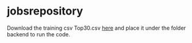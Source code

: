 # jobsrepository
Download the training csv Top30.csv [here](https://drive.google.com/file/d/1HN6I55KkYbIwap4R5KWaoBuqcFGft42U/view?usp=sharing) and place it under the folder backend to run the code.
